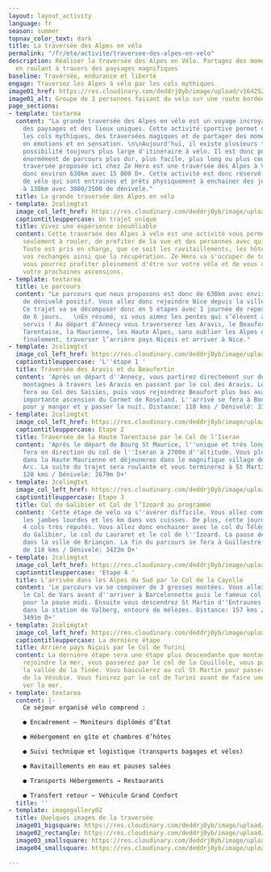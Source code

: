 ```yaml
---
layout: layout_activity
language: fr
season: summer
topnav_color_text: dark
title: La traversée des Alpes en vélo
permalink: "/fr/ete/activite/traversee-des-alpes-en-velo"
description: Réaliser la traversée des Alpes en Vélo. Partagez des moments inoubliables
  en roulant à travers des paysages magnifiques
baseline: Traversée, endurance et liberté
engage: Traversez les Alpes à vélo par les cols mythiques
image01_href: https://res.cloudinary.com/deddrj0yb/image/upload/v1642520843/website/summer/pexels-pavel-danilyuk-5807686_jcwovf.jpg
image01_alt: Groupe de 3 personnes faisant du vélo sur une route bordée de pins
page_sections:
- template: textarea
  content: "La grande traversée des Alpes en vélo est un voyage incroyable à travers
    des paysages et des lieux uniques. Cette activité sportive permet de découvrir
    les cols mythiques, des traversées magiques et de partager des moments riches
    en émotions et en sensation. \n\nAujourd'hui, il existe plusieurs trajets et une
    possibilité toujours plus large d'itinéraire à vélo. Il est donc possible de faire
    énormément de parcours plus dur, plus facile, plus long ou plus court etc.  \nLa
    traversée proposée ici chez Ze Hero est une traversée des Alpes à Vélo parcourant
    donc environ 630km avec 15 000 D+. Cette activité est donc réservé à des pratiquants
    de vélo qui sont entrainés et prêts physiquement à enchainer des journées de 100km
    à 130km avec 3000/3500 de dénivelé."
  title: La grande traversée des Alpes en vélo
- template: 2colimgtxt
  image_col_left_href: https://res.cloudinary.com/deddrj0yb/image/upload/v1642521349/website/V%C3%A9lo/traversee-pre-alpes_mmfnjh.png
  captiontitleuppercase: Un trajet unique
  title: Vivez une expérience inoubliable
  content: Cette traversée des Alpes à vélo est une activité vous permettant de penser
    seulement à rouler, de profiter de la vue et des personnes avec qui vous serez.
    Toute est pris en charge, que ce soit les ravitaillements, les hôtels, la restauration,
    vos rechanges ainsi que la récupération. Ze Hero va s'occuper de tout, et vous,
    vous pourrez profiter pleinement d'être sur votre vélo et de vous concentrez pour
    votre prochaines ascensions.
- template: textarea
  title: Le parcours
  content: "Le parcours que nous proposons est donc de 630km avec environ 15 000 m
    de dénivelé positif. Vous allez donc rejoindre Nice depuis la ville d'Annecy.
    Ce trajet va se décomposer donc en 5 étapes avec 1 journée de repos, soit un total
    de 6 jours.   \nEn résumé, si vous aimez les pentes qui s’élèvent alors vous serez
    servis ! Au départ d’Annecy vous traverserez les Aravis, le Beaufortin, la Haute
    Tarentaise, la Maurienne, les Haute Alpes, sans oublier les Alpes du Sud pour,
    finalement, traverser l’arrière pays Niçois et arriver à Nice."
- template: 2colimgtxt
  image_col_left_href: https://res.cloudinary.com/deddrj0yb/image/upload/v1642521345/website/V%C3%A9lo/ETAPE-1-GRANDS-COLS_aowgzr.png
  captiontitleuppercase: 'L''étape 1 '
  title: Traversée des Aravis et du Beaufortin
  content: 'Après un départ d''Annecy, vous partirez directement sur des routes de
    montagnes à travers les Aravis en passant par le col des Aravis. Le déjeuner se
    fera au Col des Saisies, puis vous rejoindrez Beaufort plus bas avant la dernière
    importante ascension du Cormet de Roseland. L''arrivé se fera à Bourg St Maurice
    pour y manger et y passer la nuit. Distance: 118 kms / Dénivelé: 3362m D+'
- template: 2colimgtxt
  image_col_left_href: https://res.cloudinary.com/deddrj0yb/image/upload/v1642521346/website/V%C3%A9lo/ETAPE-2-GRANDS-COLS_tepatv.png
  captiontitleuppercase: Etape 2
  title: Traversée de la Haute Tarentaise par le Col de l’Iseran
  content: 'Après le départ de Bourg St Maurice, l''unique et très longue montée se
    fera en direction du col de l''Iseran à 2700m d''altitude. Vous plongerez ensuite
    dans la Haute Maurienne et déjeunerez dans le magnifique village de Bonneval sur
    Arc. La suite du trajet sera roulante et vous terminerez à St Martin d''Arc. Distance:
    120 kms / Dénivelé: 2679m D+'
- template: 2colimgtxt
  image_col_left_href: https://res.cloudinary.com/deddrj0yb/image/upload/v1642521346/website/V%C3%A9lo/ETAPE-3-GRANDS-COLS_v3pqyi.png
  captiontitleuppercase: Etape 3
  title: Col du Galibier et Col de l’Izoard au programme
  content: 'Cette étape de vélo va s''avérer difficile. Vous allez commencer à sentir
    les jambes lourdes et les km dans vos cuisses. De plus, cette journée comportent
    4 cols très réputés. Vous allez donc enchainer avec le col du Télégraphe, le col
    du Galibier, le col du Lauraret et le col de l''Izoard. La pause de midi se fera
    dans la ville de Briançon. La fin du parcours se fera à Guillestre pour une étape
    de 118 kms / Dénivelé: 3423m D+'
- template: 2colimgtxt
  image_col_left_href: https://res.cloudinary.com/deddrj0yb/image/upload/v1642521346/website/V%C3%A9lo/ETAPE-4-CAYOLLE_jiy3h9.png
  captiontitleuppercase: 'Etape 4 '
  title: L’arrivée dans les Alpes du Sud par le Col de la Cayolle
  content: 'Le parcours va se composer de 3 grosses montées. Vous allez donc grimper
    le Col de Vars avant d''arriver à Barcelonnette puis le fameux col de la Cayolle
    pour la pause midi. Ensuite vous descendrez St Martin d''Entraunes pour finir
    dans la station de Valberg, entouré de mélèzes. Distance: 157 kms / Dénivelé:
    3491m D+'
- template: 2colimgtxt
  image_col_left_href: https://res.cloudinary.com/deddrj0yb/image/upload/v1642521347/website/V%C3%A9lo/ETAPE-5-BIS_ilgp7o.png
  captiontitleuppercase: La dernière étape
  title: Arrière pays Niçois par le Col de Turini
  content: La dernière étape sera une étape plus descendante que montante. Avant de
    rejoindre la mer, vous passerez par le col de la Couillole, vous passerez dans
    la vallée de la Tinée. Vous basculerez au col St Martin pour passer dans la vallée
    de la Vésubie. Vous finirez par le col de Turini avant de faire une longue descente
    ver la mer.
- template: textarea
  content: |-
    Ce séjour organisé vélo comprend :

    ● Encadrement – Moniteurs diplômés d’État

    ● Hébergement en gîte et chambres d’hôtes

    ● Suivi technique et logistique (transports bagages et vélos)

    ● Ravitaillements en eau et pauses salées

    ● Transports Hébergements → Restaurants

    ● Transfert retour – Véhicule Grand Confort
  title: ''
- template: imagegallery02
  title: Quelques images de la traversée
  image01_bigsquare: https://res.cloudinary.com/deddrj0yb/image/upload/v1642521348/website/V%C3%A9lo/velo-de-route-sejour_bojhe9.jpg
  image02_rectangle: https://res.cloudinary.com/deddrj0yb/image/upload/v1642521347/website/V%C3%A9lo/sejour-velo-de-route-assistance_ekknlj.jpg
  image03_smallsquare: https://res.cloudinary.com/deddrj0yb/image/upload/v1642521347/website/V%C3%A9lo/sejour-en-velo-de-route-traversee-de-route_onnjic.jpg
  image04_smallsquare: https://res.cloudinary.com/deddrj0yb/image/upload/v1642521347/website/V%C3%A9lo/sejour-en-velo-traversee-des-alpes-nice_jyfbgw.jpg

---
```

